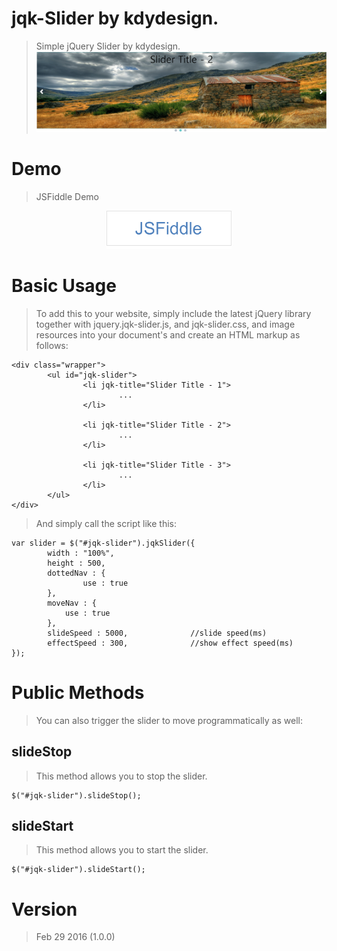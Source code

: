 # jqk-Slider by kdydesign.
> Simple jQuery Slider by kdydesign.
![Alt Text](https://github.com/kdydesign/jqk-slider/blob/master/src/img/git-demo.png)

# Demo
> JSFiddle Demo

<a href="https://jsfiddle.net/kdydesign30/w3pb81qy/" target="_blank"><p align="center"><img src="https://raw.githubusercontent.com/kdydesign/jqk-slider/master/src/img/fiddle_icon.png" style="width:whatever;height:whatever;text-align:center" width="200"></p></a>

# Basic Usage
>To add this to your website, simply include the latest jQuery library together with jquery.jqk-slider.js, and jqk-slider.css, and image resources into your document's <head> and create an HTML markup as follows:

```
<div class="wrapper">
        <ul id="jqk-slider">
                <li jqk-title="Slider Title - 1">
                        ...
                </li>

                <li jqk-title="Slider Title - 2">
                        ...
                </li>

                <li jqk-title="Slider Title - 3">
                        ...
                </li>
        </ul>
</div>
```

> And simply call the script like this:

```
var slider = $("#jqk-slider").jqkSlider({
        width : "100%",
        height : 500,
        dottedNav : {
                use : true
        },
        moveNav : {
	        use : true
	    },
        slideSpeed : 5000,              //slide speed(ms)
        effectSpeed : 300,              //show effect speed(ms)
});
```

# Public Methods
>You can also trigger the slider to move programmatically as well:

## slideStop
>This method allows you to stop the slider.

```
$("#jqk-slider").slideStop();
```

## slideStart
>This method allows you to start the slider.

```
$("#jqk-slider").slideStart();
```

# Version
>Feb 29 2016 (1.0.0)



